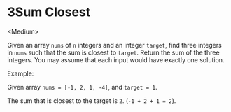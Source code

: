 # 3Sum Closest

\<Medium>

Given an array `nums` of `n` integers and an integer `target`, find three
integers in `nums` such that the sum is closest to `target`. Return the sum of
the three integers. You may assume that each input would have exactly one
solution.

Example:

Given array `nums = [-1, 2, 1, -4]`, and `target = 1`.

The sum that is closest to the target is `2`. (`-1 + 2 + 1 = 2`).
